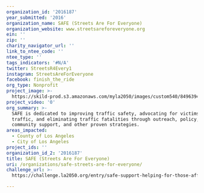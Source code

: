 ```yaml
---
organization_id: '2016187'
year_submitted: '2016'
organization_name: SAFE (Streets Are For Everyone)
organization_website: www.streetsareforeveryone.org
ein: ''
zip: ''
charity_navigator_url: ''
link_to_ntee_code: ''
ntee_type: ''
tags_indicators: '#N/A'
twitter: StreetsR4Every1
instagram: StreetsAreForEveryone
facebook: finish_the_ride
org_type: Nonprofit
project_image: >-
  https://skild-prod.s3.amazonaws.com/myla2050/images/custom540/8496394265741-team91.jpg
project_video: '0'
org_summary: >-
  SAFE is dedicated to improving traffic safety, advocating for victims of
  traffic, and eliminating traffic fatalities through outreach, policy,
  community support, and other proven strategies.
areas_impacted:
  - County of Los Angeles
  - City of Los Angeles
project_ids: ''
organization_id_2: '2016187'
title: SAFE (Streets Are For Everyone)
uri: /organizations/safe-streets-are-for-everyone/
challenge_url: >-
  https://challenge.la2050.org/entry/safe-support-helping-for-those-affected-by-traumatic-traffic-collisions

---
```


